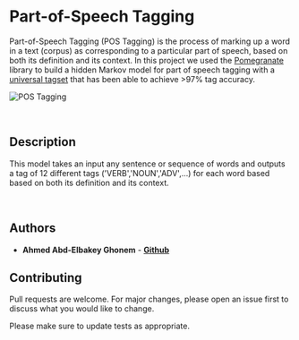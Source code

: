 # Part-of-Speech Tagging 

Part-of-Speech Tagging (POS Tagging) is the process of marking up a word in a text (corpus) as corresponding to a particular part of speech, based on both its definition and its context. In this project we used the [Pomegranate](https://github.com/jmschrei/pomegranate) library to build a hidden Markov model for part of speech tagging with a [universal tagset](http://www.petrovi.de/data/universal.pdf) that has been able to achieve >97% tag accuracy.
<br />


![POS Tagging](https://i.ibb.co/0nLD1pp/Screen-Shot-2020-06-05-at-2-31-40-AM.png)


<br />

## Description 
 
This model takes an input any sentence or sequence of words and outputs a tag of 12 different tags ('VERB','NOUN','ADV',...) for each word based based on both its definition and its context.

<br />




## Authors

- **Ahmed Abd-Elbakey Ghonem** - [**Github**](https://github.com/3ba2ii)


## Contributing
Pull requests are welcome. For major changes, please open an issue first to discuss what you would like to change.

Please make sure to update tests as appropriate.





